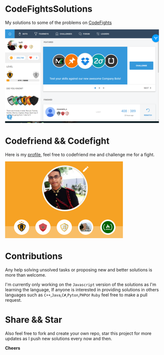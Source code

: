# CodeFightsSolutions

My solutions to some of the problems on [CodeFights](https://www.codefights.com)

![codefights](img/codefights.PNG)

# Codefriend && Codefight

Here is my [profile](https://codefights.com/profile/kafil), feel free to codefriend me and challenge me for a fight.

![ME](img/profile.PNG)

# Contributions

Any help solving unsolved tasks or proposing new and better solutions is more than welcome.

I'm currently only working on the `Javascript` version of the solutions as I'm learning the language, If anyone is interested in providing solutions in others languages such as `C++`,`Java`,`C#`,`Pyton`,`PHP`or `Ruby` feel free to make a pull request.

# Share && Star

Also feel free to fork and create your own repo, star this project for more updates as I push new solutions every now and then.

**Cheers**
